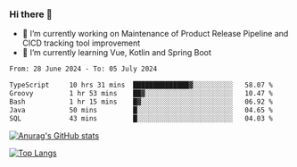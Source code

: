 ### Hi there 👋

- 🔭 I’m currently working on Maintenance of Product Release Pipeline and CICD tracking tool improvement
- 🌱 I’m currently learning Vue, Kotlin and Spring Boot

<!--START_SECTION:waka-->

```txt
From: 28 June 2024 - To: 05 July 2024

TypeScript     10 hrs 31 mins  ██████████████▓░░░░░░░░░░   58.07 %
Groovy         1 hr 53 mins    ██▓░░░░░░░░░░░░░░░░░░░░░░   10.47 %
Bash           1 hr 15 mins    █▓░░░░░░░░░░░░░░░░░░░░░░░   06.92 %
Java           50 mins         █░░░░░░░░░░░░░░░░░░░░░░░░   04.65 %
SQL            43 mins         █░░░░░░░░░░░░░░░░░░░░░░░░   04.03 %
```

<!--END_SECTION:waka-->

[![Anurag's GitHub stats](https://github-readme-stats.vercel.app/api?username=yunhao981&show_icons=true&theme=solarized-dark)](https://github.com/anuraghazra/github-readme-stats)

[![Top Langs](https://github-readme-stats.vercel.app/api/top-langs/?username=yunhao981&theme=solarized-dark&layout=compact)](https://github.com/anuraghazra/github-readme-stats)

<!--
**yunhao981/yunhao981** is a ✨ _special_ ✨ repository because its `README.md` (this file) appears on your GitHub profile.

Here are some ideas to get you started:

- 🔭 I’m currently working on Maintenance of Release Pipeline and CICD tracking tool improvement
- 🌱 I’m currently learning Vue, Kotlin and Spring Boot
- 👯 I’m looking to collaborate on ...
- 🤔 I’m looking for help with ...
- 💬 Ask me about ...
- 📫 How to reach me: ...
- 😄 Pronouns: ...
- ⚡ Fun fact: ...
-->



